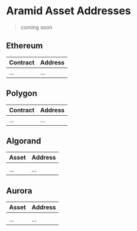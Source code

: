 # Aramid Asset Addresses

> coming soon

## Ethereum

| Contract | Address |
| -------- | ------- |
| ...      | ...     |

## Polygon

| Contract | Address |
| -------- | ------- |
| ...      | ...     |

## Algorand

| Asset | Address |
| ----- | ------- |
|       |         |
| ...   | ...     |

## Aurora

| Asset | Address |
| ----- | ------- |
|       |         |
| ...   | ...     |
